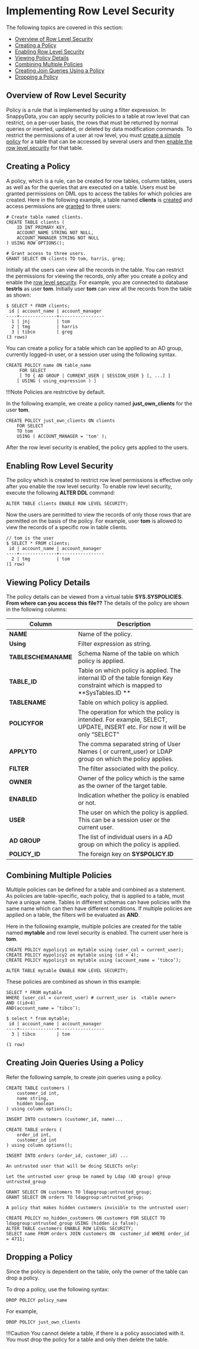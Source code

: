 # Implementing  Row Level Security

The following topics are covered in this section:

*	[Overview of Row Level Security](#rlsoverview)
*	[Creating a Policy](#createpolicy)
*	[Enabling Row Level Security](#enablerowlevelsecurity)
*	[Viewing Policy Details](#viewpolicy)
*	[Combining Multiple Policies](#combinemulpolicies)
*	[Creating Join Queries Using a Policy](#createjoinqueries)
*	[Dropping a Policy](#droppingpolicy)

<a id= rlsoverview> </a>
## Overview of Row Level Security
Policy is a rule that is implemented by using a filter expression.  In SnappyData, you can apply security policies to a table at row level that can restrict, on a per-user basis, the rows that must be returned by normal queries or inserted, updated, or deleted by data modification commands.
To restrict the permissions of a user at row level, you must [create a simple policy](#createpolicy) for a table that can be accessed by several users and then [enable the row level security](#enablerowlevelsecurity) for that table. 

<a id= createpolicy> </a>
## Creating a Policy
A policy, which is a rule, can be created for row tables, column tables, users as well as for the queries that are executed on a table. Users must be granted permissions on DML ops to access the tables for which policies are created.
Here in the following example, a table named **clients** is [created](https://snappydatainc.github.io/snappydata/reference/sql_reference/create-table/#create-table) and access permissions are [granted](https://snappydatainc.github.io/snappydata/reference/sql_reference/grant/) to three users:

```
# Create table named clients.
CREATE TABLE clients (
    ID INT PRIMARY KEY,
    ACCOUNT_NAME STRING NOT NULL,
    ACCOUNT_MANAGER STRING NOT NULL
) USING ROW OPTIONS();

# Grant access to three users.
GRANT SELECT ON clients TO tom, harris, greg;
```

Initially all the users can view all the records in the table. You can restrict the permissions for viewing the records, only after you create a policy and enable the [row level security](#enablerowlevelsecurity). For example, you are  connected to database **testrls** as user **tom**. Initially user **tom** can view all the records from the table as shown:

```
$ SELECT * FROM clients;
 id | account_name | account_manager
----+--------------+-----------------
  1 | jnj          | tom
  2 | tmg          | harris
  3 | tibco        | greg
(3 rows)
```
You can create a policy for a table which can be applied to an AD group, currently logged-in user, or a session user using the following syntax. 

```
CREATE POLICY name ON table_name
	 FOR SELECT
     [ TO { AD GROUP | CURRENT_USER | SESSION_USER } [, ...] ]
    [ USING ( using_expression ) ]
```

!!!Note
	Policies are restrictive by default.
    
In the following example, we create a policy named **just_own_clients** for the user  **tom**.

```
CREATE POLICY just_own_clients ON clients
    FOR SELECT
    TO tom
    USING ( ACCOUNT_MANAGER = 'tom' );
```

After the row level security is enabled, the policy gets applied to the users.

<a id= enablerowlevelsecurity> </a>
## Enabling Row Level Security
The policy which is created to restrict row level permissions is effective only after you enable the row level security. To enable row level security, execute the following **ALTER DDL** command:

```
ALTER TABLE clients ENABLE ROW LEVEL SECURITY;
```

Now the users are permitted to view the records of only those rows that are permitted on the basis of the policy. For example, user **tom** is allowed to view the records of a specific row in table clients.

```
// tom is the user
$ SELECT * FROM clients;
 id | account_name | account_manager 
----+--------------+-----------------
  2 | tmg          | tom
(1 row)

```

<a id= viewpolicy> </a>
## Viewing Policy Details
The policy details can be viewed from a virtual table **SYS.SYSPOLICIES**. **From where can you access this file??** 
The details of the policy are shown in the following columns:

| **Column** | **Description** |
|--------|--------|
|  **NAME**      |  Name of the policy.      |
|    **Using**    |     Filter expression as string.   |
|    **TABLESCHEMANAME**    |     Schema Name of the table on which policy is applied.   |
|    **TABLE_ID**    |  Table on which policy is applied. The internal ID of the table foreign Key constraint which is mapped to **SysTables.ID **   |
|    **TABLENAME**    |  Table on which policy is applied.      |
|   **POLICYFOR**     | The operation for which the policy is intended. For example, SELECT, UPDATE, INSERT etc. For now it will be only “SELECT”  |
|    **APPLYTO**    |  The comma separated string of User Names ( or current_user) or LDAP group on which the policy applies.      |
|  **FILTER**      |  The filter associated with the policy.      |
|   **OWNER**     |   Owner of the policy which is the same as the owner of the target table.|
|   **ENABLED**     |  Indication whether the policy is enabled or not. |
|   **USER**     |  The user on which the policy is applied. This can be a session user or the current user.|
|   **AD GROUP**     |  The list of individual users in a AD group on which the policy is applied.|
|   **POLICY_ID**     |  The foreign key on **SYSPOLICY.ID**|

<a id= combinemulpolicies> </a>
## Combining Multiple Policies
Multiple policies can be defined for a table and combined as a statement. As policies are table-specific, each policy, that is applied to a table, must have a unique name.  Tables in different schemas can have policies with the same name which can then have different conditions. If multiple policies are applied on a table, the filters will be evaluated as **AND**.

Here in the following example, multiple policies are created for the table named **mytable** and row level security is enabled. The current user here is **tom**.

```
CREATE POLICY mypolicy1 on mytable using (user_col = current_user);
CREATE POLICY mypolicy2 on mytable using (id < 4);
CREATE POLICY mypolicy3 on mytable using (account_name = ‘tibco’);

ALTER TABLE mytable ENABLE ROW LEVEL SECURITY;

```
These policies are combined as shown in this example:

```
SELECT * FROM mytable
WHERE (user_col = current_user) # current_user is  <table owner>
AND ((id<4)
AND(account_name = ‘tibco’);

$ select * from mytable;
 id | account_name | account_manager 
----+--------------+-----------------
  3 | tibco        | tom

(1 row)

```

<a id= createjoinqueries> </a>
## Creating Join Queries Using a Policy

Refer the following sample, to create join queries using a policy. 

```
CREATE TABLE customers (
    customer_id int,
    name string,
    hidden boolean
) using column options();

INSERT INTO customers (customer_id, name)...

CREATE TABLE orders (
    order_id int,
    customer_id int
) using column options();

INSERT INTO orders (order_id, customer_id) ...

An untrusted user that will be doing SELECTs only:

Let the untrusted user group be named by Ldap (AD group) group untrusted_group

GRANT SELECT ON customers TO ldapgroup:untrusted_group;
GRANT SELECT ON orders TO ldapgroup:untrusted_group;

A policy that makes hidden customers invisible to the untrusted user:

CREATE POLICY no_hidden_customers ON customers FOR SELECT TO ldapgroup:untrusted_group USING (hidden is false);
ALTER TABLE customers ENABLE ROW LEVEL SECURITY;
SELECT name FROM orders JOIN customers ON  customer_id WHERE order_id = 4711;
```

<a id= droppingpolicy> </a>
## Dropping a Policy
Since the policy is dependent on the table, only the owner of the table can drop a policy.

To drop a policy, use the following syntax:

```
DROP POLICY policy_name
```
For example,

```
DROP POLICY just_own_clients
```
!!!Caution
	You cannot delete a table, if there is a policy associated with it.  You must drop the policy for a table and only then delete the table.